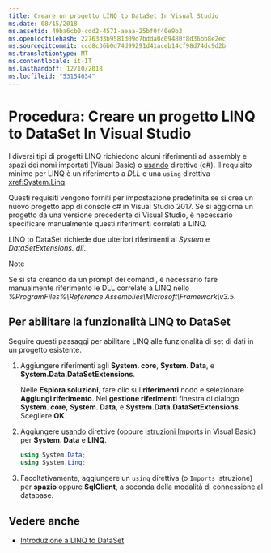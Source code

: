 ```yaml
---
title: Creare un progetto LINQ to DataSet In Visual Studio
ms.date: 08/15/2018
ms.assetid: 49ba6cb0-cdd2-4571-aeaa-25bf0f40e9b3
ms.openlocfilehash: 22763d3b9581d09d7bdda0c09480f8d36bb8e2ec
ms.sourcegitcommit: ccd8c36b0d74d99291d41aceb14cf98d74dc9d2b
ms.translationtype: MT
ms.contentlocale: it-IT
ms.lasthandoff: 12/10/2018
ms.locfileid: "53154034"
---
```

# <a name="how-to-create-a-linq-to-dataset-project-in-visual-studio"></a>Procedura: Creare un progetto LINQ to DataSet In Visual Studio

I diversi tipi di progetti LINQ richiedono alcuni riferimenti ad assembly e spazi dei nomi importati (Visual Basic) o [usando](../../../csharp/language-reference/keywords/using-directive.md) direttive (c#). Il requisito minimo per LINQ è un riferimento a *DLL* e una `using` direttiva <xref:System.Linq>.

Questi requisiti vengono forniti per impostazione predefinita se si crea un nuovo progetto app di console c# in Visual Studio 2017. Se si aggiorna un progetto da una versione precedente di Visual Studio, è necessario specificare manualmente questi riferimenti correlati a LINQ.

LINQ to DataSet richiede due ulteriori riferimenti al *System* e *DataSetExtensions. dll*.

> [!NOTE]
> Se si sta creando da un prompt dei comandi, è necessario fare manualmente riferimento le DLL correlate a LINQ nello *%ProgramFiles%\Reference Assemblies\Microsoft\Framework\v3.5*.

## <a name="to-enable-linq-to-dataset-functionality"></a>Per abilitare la funzionalità LINQ to DataSet

Seguire questi passaggi per abilitare LINQ alle funzionalità di set di dati in un progetto esistente.

1. Aggiungere riferimenti agli **System. core**, **System. Data**, e **System.Data.DataSetExtensions**.

   Nelle **Esplora soluzioni**, fare clic sul **riferimenti** nodo e selezionare **Aggiungi riferimento**. Nel **gestione riferimenti** finestra di dialogo **System. core**, **System. Data**, e **System.Data.DataSetExtensions**. Scegliere **OK**.

1. Aggiungere [usando](../../../csharp/language-reference/keywords/using-directive.md) direttive (oppure [istruzioni Imports](../../../visual-basic/language-reference/statements/imports-statement-net-namespace-and-type.md) in Visual Basic) per **System. Data** e **LINQ**.

   ```csharp
   using System.Data;
   using System.Linq;
   ```

1. Facoltativamente, aggiungere un `using` direttiva (o `Imports` istruzione) per **spazio** oppure **SqlClient**, a seconda della modalità di connessione al database.

## <a name="see-also"></a>Vedere anche

- [Introduzione a LINQ to DataSet](../../../../docs/framework/data/adonet/getting-started-linq-to-dataset.md)
